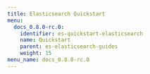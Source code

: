 ```yaml
---
title: Elasticsearch Quickstart
menu:
  docs_0.8.0-rc.0:
    identifier: es-quickstart-elasticsearch
    name: Quickstart
    parent: es-elasticsearch-guides
    weight: 15
menu_name: docs_0.8.0-rc.0
---
```

